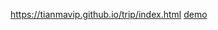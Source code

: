  https://tianmavip.github.io/trip/index.html
<a href="https://tianmavip.github.io/trip/index.html">demo</a>
